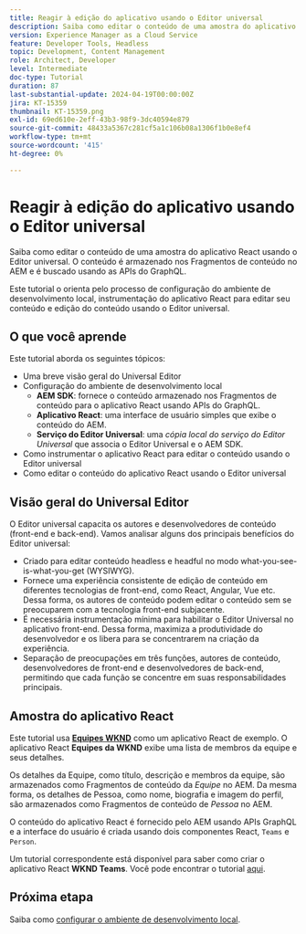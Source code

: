 ```yaml
---
title: Reagir à edição do aplicativo usando o Editor universal
description: Saiba como editar o conteúdo de uma amostra do aplicativo React usando o Editor universal.
version: Experience Manager as a Cloud Service
feature: Developer Tools, Headless
topic: Development, Content Management
role: Architect, Developer
level: Intermediate
doc-type: Tutorial
duration: 87
last-substantial-update: 2024-04-19T00:00:00Z
jira: KT-15359
thumbnail: KT-15359.png
exl-id: 69ed610e-2eff-43b3-98f9-3dc40594e879
source-git-commit: 48433a5367c281cf5a1c106b08a1306f1b0e8ef4
workflow-type: tm+mt
source-wordcount: '415'
ht-degree: 0%

---
```


# Reagir à edição do aplicativo usando o Editor universal

Saiba como editar o conteúdo de uma amostra do aplicativo React usando o Editor universal. O conteúdo é armazenado nos Fragmentos de conteúdo no AEM e é buscado usando as APIs do GraphQL.

Este tutorial o orienta pelo processo de configuração do ambiente de desenvolvimento local, instrumentação do aplicativo React para editar seu conteúdo e edição do conteúdo usando o Editor universal.

## O que você aprende

Este tutorial aborda os seguintes tópicos:

- Uma breve visão geral do Universal Editor
- Configuração do ambiente de desenvolvimento local
   - **AEM SDK**: fornece o conteúdo armazenado nos Fragmentos de conteúdo para o aplicativo React usando APIs do GraphQL.
   - **Aplicativo React**: uma interface de usuário simples que exibe o conteúdo do AEM.
   - **Serviço do Editor Universal**: uma _cópia local do serviço do Editor Universal_ que associa o Editor Universal e o AEM SDK.
- Como instrumentar o aplicativo React para editar o conteúdo usando o Editor universal
- Como editar o conteúdo do aplicativo React usando o Editor universal


## Visão geral do Universal Editor

O Editor universal capacita os autores e desenvolvedores de conteúdo (front-end e back-end). Vamos analisar alguns dos principais benefícios do Editor universal:

- Criado para editar conteúdo headless e headful no modo what-you-see-is-what-you-get (WYSIWYG).
- Fornece uma experiência consistente de edição de conteúdo em diferentes tecnologias de front-end, como React, Angular, Vue etc. Dessa forma, os autores de conteúdo podem editar o conteúdo sem se preocuparem com a tecnologia front-end subjacente.
- É necessária instrumentação mínima para habilitar o Editor Universal no aplicativo front-end. Dessa forma, maximiza a produtividade do desenvolvedor e os libera para se concentrarem na criação da experiência.
- Separação de preocupações em três funções, autores de conteúdo, desenvolvedores de front-end e desenvolvedores de back-end, permitindo que cada função se concentre em suas responsabilidades principais.


## Amostra do aplicativo React

Este tutorial usa [**Equipes WKND**](https://github.com/adobe/aem-guides-wknd-graphql/tree/main/basic-tutorial#react-app---basic-tutorial---teampersons) como um aplicativo React de exemplo. O aplicativo React **Equipes da WKND** exibe uma lista de membros da equipe e seus detalhes.

Os detalhes da Equipe, como título, descrição e membros da equipe, são armazenados como Fragmentos de conteúdo da _Equipe_ no AEM. Da mesma forma, os detalhes de Pessoa, como nome, biografia e imagem do perfil, são armazenados como Fragmentos de conteúdo de _Pessoa_ no AEM.

O conteúdo do aplicativo React é fornecido pelo AEM usando APIs GraphQL e a interface do usuário é criada usando dois componentes React, `Teams` e `Person`.

Um tutorial correspondente está disponível para saber como criar o aplicativo React **WKND Teams**. Você pode encontrar o tutorial [aqui](https://experienceleague.adobe.com/pt-br/docs/experience-manager-learn/getting-started-with-aem-headless/graphql/multi-step/overview).

## Próxima etapa

Saiba como [configurar o ambiente de desenvolvimento local](./local-development-setup.md).
